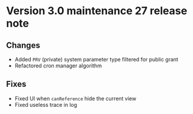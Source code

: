 Version 3.0 maintenance 27 release note
=======================================

Changes
-------

- Added `PRV` (private) system parameter type filtered for public grant
- Refactored cron manager algorithm

Fixes
-----

- Fixed UI when `canReference` hide the current view
- Fixed useless trace in log